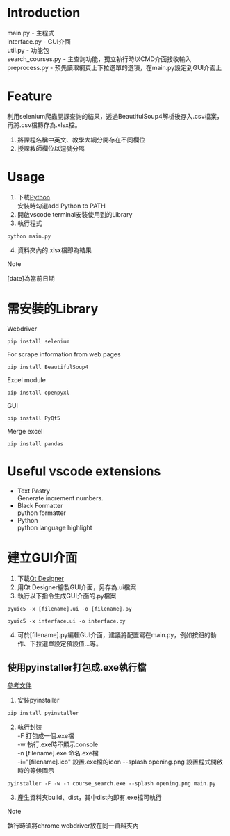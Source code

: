 # Introduction
main.py - 主程式  
interface.py - GUI介面  
util.py - 功能包  
search_courses.py - 主查詢功能，獨立執行時以CMD介面接收輸入  
preprocess.py - 預先讀取網頁上下拉選單的選項，在main.py設定到GUI介面上
# Feature
利用selenium爬蟲開課查詢的結果，透過BeautifulSoup4解析後存入.csv檔案，再將.csv檔轉存為.xlsx檔。  
1. 將課程名稱中英文、教學大綱分開存在不同欄位
2. 授課教師欄位以逗號分隔
# Usage
1. 下載[Python](https://www.python.org/downloads/)  
  安裝時勾選add Python to PATH
2. 開啟vscode terminal安裝使用到的Library  
3. 執行程式  
```
python main.py
```
4. 資料夾內的.xlsx檔即為結果  
> [!Note] 
> [date]為當前日期  

# 需安裝的Library
Webdriver
```
pip install selenium
```
For scrape information from web pages
```
pip install BeautifulSoup4
```
Excel module
```
pip install openpyxl
```
GUI
```
pip install PyQt5
```
Merge excel
```
pip install pandas
```


# Useful vscode extensions
- Text Pastry  
  Generate increment numbers.
- Black Formatter  
  python formatter
- Python  
  python language highlight
  

# 建立GUI介面
1. 下載[Qt Designer](https://build-system.fman.io/qt-designer-download)  
2. 用Qt Designer繪製GUI介面，另存為.ui檔案  
3. 執行以下指令生成GUI介面的.py檔案
```
pyuic5 -x [filename].ui -o [filename].py
```
```
pyuic5 -x interface.ui -o interface.py
```
4. 可於[filename].py編輯GUI介面，建議將配置寫在main.py，例如按鈕的動作、下拉選單設定預設值...等。
## 使用pyinstaller打包成.exe執行檔
[參考文件](https://medium.com/pyladies-taiwan/python-%E5%B0%87python%E6%89%93%E5%8C%85%E6%88%90exe%E6%AA%94-32a4bacbe351)
1. 安裝pyinstaller
```
pip install pyinstaller
```
2. 執行封裝  
-F 打包成一個.exe檔  
-w 執行.exe時不顯示console  
-n [filename].exe 命名.exe檔  
-i="[filename].ico" 設置.exe檔的icon 
--splash opening.png 設置程式開啟時的等候圖示
```
pyinstaller -F -w -n course_search.exe --splash opening.png main.py
```
3. 產生資料夾build、dist，其中dist內即有.exe檔可執行
> [!Note]
> 執行時須將chrome webdriver放在同一資料夾內